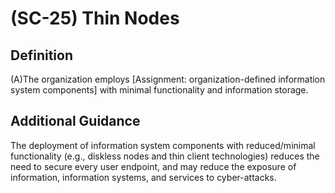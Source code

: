 
# (SC-25) Thin Nodes

## Definition

(A)The organization employs [Assignment: organization-defined information system components] with minimal functionality and information storage.

## Additional Guidance

The deployment of information system components with reduced/minimal functionality (e.g., diskless nodes and thin client technologies) reduces the need to secure every user endpoint, and may reduce the exposure of information, information systems, and services to cyber-attacks.
